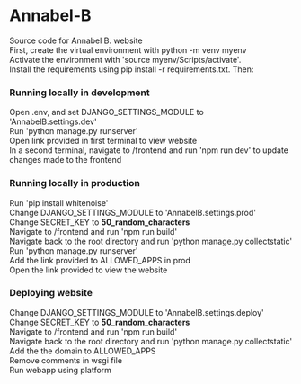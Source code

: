 # Annabel-B

Source code for Annabel B. website  
First, create the virtual environment with python -m venv myenv  
Activate the environment with 'source myenv/Scripts/activate'.  
Install the requirements using pip install -r requirements.txt. Then:

### Running locally in development

Open .env, and set DJANGO_SETTINGS_MODULE to 'AnnabelB.settings.dev'  
Run 'python manage.py runserver'  
Open link provided in first terminal to view website  
In a second terminal, navigate to /frontend and run 'npm run dev' to update changes made to the frontend

### Running locally in production

Run 'pip install whitenoise'  
Change DJANGO_SETTINGS_MODULE to 'AnnabelB.settings.prod'  
Change SECRET_KEY to **50_random_characters**  
Navigate to /frontend and run 'npm run build'  
Navigate back to the root directory and run 'python manage.py collectstatic'  
Run 'python manage.py runserver'  
Add the link provided to ALLOWED_APPS in prod  
Open the link provided to view the website

### Deploying website

Change DJANGO_SETTINGS_MODULE to 'AnnabelB.settings.deploy'  
Change SECRET_KEY to **50_random_characters**  
Navigate to /frontend and run 'npm run build'  
Navigate back to the root directory and run 'python manage.py collectstatic'  
Add the the domain to ALLOWED_APPS  
Remove comments in wsgi file  
Run webapp using platform

